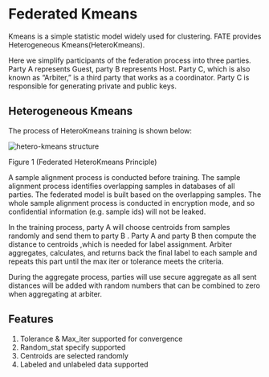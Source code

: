 # Federated Kmeans

Kmeans is a simple statistic model widely used for clustering. FATE
provides Heterogeneous Kmeans(HeteroKmeans).


Here we simplify participants of the federation process into three
parties. Party A represents Guest, party B represents Host. Party C,
which is also known as “Arbiter,” is a third party that works as a
coordinator. Party C is responsible for generating private and public
keys.

## Heterogeneous Kmeans

The process of HeteroKmeans training is shown below:

![hetero-kmeans structure](../../images/heterokmeans.png)

Figure 1 (Federated HeteroKmeans Principle)

A sample alignment process is conducted before training. The sample
alignment process identifies overlapping samples in databases of all
parties. The federated model is built based on the overlapping samples.
The whole sample alignment process is conducted in encryption mode, and
so confidential information (e.g. sample ids) will not be leaked.

In the training process, party A will choose centroids from samples
randomly and send them to party B . Party A and party B then compute the
distance to centroids ,which is needed for label assignment. Arbiter
aggregates, calculates, and returns back the final label to each sample
and repeats this part until the max iter or tolerance meets the
criteria.

During the aggregate process, parties will use secure aggregate as all
sent distances will be added with random numbers that can be combined to
zero when aggregating at arbiter.

<!-- mkdocs
## Param

::: federatedml.param.hetero_kmeans_param
    rendering:
      heading_level: 3
      show_source: true
      show_root_heading: true
      show_root_toc_entry: false
      show_root_full_path: false
-->

## Features

1.  Tolerance & Max\_iter supported for convergence
2.  Random\_stat specify supported
3.  Centroids are selected randomly
4.  Labeled and unlabeled data supported

<!-- mkdocs
## Examples

{% include-examples "hetero_kmeans" %}
-->
